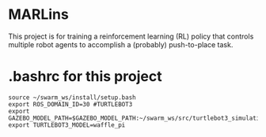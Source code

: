 # MARLins
This project is for training a reinforcement learning (RL) policy that controls multiple robot agents to accomplish a (probably) push-to-place task.

# .bashrc for this project

``` 
source ~/swarm_ws/install/setup.bash
export ROS_DOMAIN_ID=30 #TURTLEBOT3
export GAZEBO_MODEL_PATH=$GAZEBO_MODEL_PATH:~/swarm_ws/src/turtlebot3_simulations/turtlebot3_gazebo/models
export TURTLEBOT3_MODEL=waffle_pi
```
